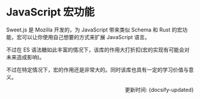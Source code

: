 # JavaScript 宏功能

Sweet.js 是 Mozilla 开发的，为 JavaScript 带来类似 Schema 和 Rust 的宏功能，宏可以让你使用自己想要的方式来扩展 JavaScript 语言。

不过在 ES 语法糖如此丰富的情况下，该库的作用大打折扣(宏的实现有可能会对未来造成影响)。

不过在特定情况下，宏的作用还是非常大的。同时该库也具有一定的学习价值与意义。

<div style="float: right">更新时间: {docsify-updated}</div>


